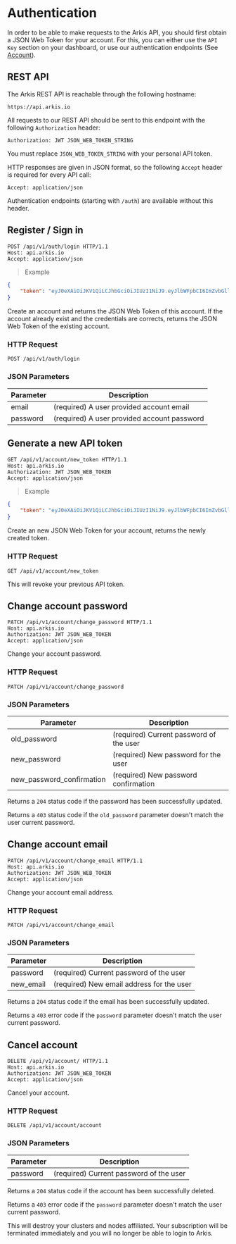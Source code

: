 # Authentication

In order to be able to make requests to the Arkis API, you should first
obtain a JSON Web Token for your account. For this, you can either use
the `API Key` section on your dashboard, or use our authentication
endpoints (See [Account](/#account)).

## REST API

The Arkis REST API is reachable through the following hostname:

`https://api.arkis.io`

All requests to our REST API should be sent to this endpoint with the
following `Authorization` header:

`Authorization: JWT JSON_WEB_TOKEN_STRING`

<aside class="notice">
You must replace <code>JSON_WEB_TOKEN_STRING</code> with your personal API
token.
</aside>

HTTP responses are given in JSON format, so the following `Accept` header
is required for every API call:

`Accept: application/json`

<aside class="success">
Authentication endpoints (starting with <code>/auth</code>) are available
without this header.
</aside>

## Register / Sign in

```http
POST /api/v1/auth/login HTTP/1.1
Host: api.arkis.io
Accept: application/json
```

> Example

```json
{
    "token": "eyJ0eXAiOiJKV1QiLCJhbGciOiJIUzI1NiJ9.eyJlbWFpbCI6ImZvbGllYUBhcmtpcy5pbyIsImppdCI6ImJkM2QwYjYwLTBmMjEtMTFlNS1hN2RiLTFmNTM3MDNlOTVlOCIsImlhdCI6MTQzMzkwNzMyOH0.BQStzEqRlP-v0VUow6H6IppfzWHoONbHekWq3hG6YTk"
}
```

Create an account and returns the JSON Web Token of this account.
If the account already exist and the credentials are corrects,
returns the JSON Web Token of the existing account.

### HTTP Request

`POST /api/v1/auth/login`

### JSON Parameters

Parameter | Description
--------- | -----------
email | (required) A user provided account email
password | (required) A user provided account password

## Generate a new API token

```http
GET /api/v1/account/new_token HTTP/1.1
Host: api.arkis.io
Authorization: JWT JSON_WEB_TOKEN
Accept: application/json
```

> Example

```json
{
    "token": "eyJ0eXAiOiJKV1QiLCJhbGciOiJIUzI1NiJ9.eyJlbWFpbCI6ImZvbGllYUBhcmtpcy5pbyIsImppdCI6ImJkM2QwYjYwLTBmMjEtMTFlNS1hN2RiLTFmNTM3MDNlOTVlOCIsImlhdCI6MTQzMzkwNzMyOH0.BQStzEqRlP-v0VUow6H6IppfzWHoONbHekWq3hG6YTk"
}
```

Create an new JSON Web Token for your account, returns the newly created token.

### HTTP Request

`GET /api/v1/account/new_token`

<aside class="warning">
This will revoke your previous API token.
</aside>

## Change account password

```http
PATCH /api/v1/account/change_password HTTP/1.1
Host: api.arkis.io
Authorization: JWT JSON_WEB_TOKEN
Accept: application/json
```

Change your account password.

### HTTP Request

`PATCH /api/v1/account/change_password`

### JSON Parameters

Parameter | Description
--------- | -----------
old_password | (required) Current password of the user
new_password | (required) New password for the user
new_password_confirmation | (required) New password confirmation

Returns a `204` status code if the password has been successfully updated.

Returns a `403` status code if the `old_password` parameter doesn't match
the user current password.

## Change account email

```http
PATCH /api/v1/account/change_email HTTP/1.1
Host: api.arkis.io
Authorization: JWT JSON_WEB_TOKEN
Accept: application/json
```

Change your account email address.

### HTTP Request

`PATCH /api/v1/account/change_email`

### JSON Parameters

Parameter | Description
--------- | -----------
password | (required) Current password of the user
new_email | (required) New email address for the user

Returns a `204` status code if the email has been successfully updated.

Returns a `403` error code if the `password` parameter doesn't match
the user current password.

## Cancel account

```http
DELETE /api/v1/account/ HTTP/1.1
Host: api.arkis.io
Authorization: JWT JSON_WEB_TOKEN
Accept: application/json
```

Cancel your account.

### HTTP Request

`DELETE /api/v1/account/account`

### JSON Parameters

Parameter | Description
--------- | -----------
password | (required) Current password of the user

Returns a `204` status code if the account has been successfully deleted.

Returns a `403` error code if the `password` parameter doesn't match
the user current password.

<aside class="warning">
This will destroy your clusters and nodes affiliated. Your subscription will
be terminated immediately and you will no longer be able to login to Arkis.
</aside>
